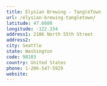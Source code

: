```yaml
---
title: Elysian Brewing - TangleTown
url: /elysian-brewing-tangletown/
latitude: 47.6688
longitude: -122.334
address1: 2106 North 55th Street
address2: 
city: Seattle
state: Washington
code: 98103
country: United States
phone: 1-206-547-5929
website: 
---
```


